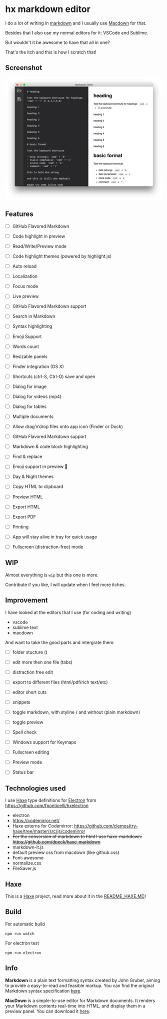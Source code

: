 # hx markdown editor

I do a lot of writing in [markdown](http://daringfireball.net/projects/markdown/syntax) and I usually use [Macdown](http://macdown.uranusjr.com/) for that.

Besides that I also use my normal editors for it: VSCode and Sublime.

But wouldn't it be awesome to have that all in one?

That's the itch and this is how I scratch that!

## Screenshot

![](wip.png)


## Features

- [ ] GitHub Flavored Markdown
- [ ] Code highlight in preview
- [ ] Read/Write/Preview mode
- [ ] Code highlight themes (powered by highlight.js)
- [ ] Auto reload
- [ ] Localization
- [ ] Focus mode
- [ ] Live preview
- [ ] GitHub Flavored Markdown support
- [ ] Search in Markdown
- [ ] Syntax highlighting
- [ ] Emoji Support
- [ ] Words count
- [ ] Resizable panels
- [ ] Finder integration (OS X)
- [ ] Shortcuts (ctrl-S, Ctrl-O) save and open
- [ ] Dialog for image
- [ ] Dialog for videos (mp4)
- [ ] Dialog for tables
- [ ] Multiple documents
- [ ] Allow drag’n’drop files onto app icon (Finder or Dock)
- [ ] GitHub Flavored Markdown support
- [ ] Markdown & code block highlighting
- [ ] Find & replace
- [ ] Emoji support in preview 🎉
- [ ] Day & Night themes
- [ ] Copy HTML to clipboard
- [ ] Preview HTML
- [ ] Export HTML
- [ ] Export PDF
- [ ] Printing
- [ ] App will stay alive in tray for quick usage
- [ ] Fullscreen (distraction-free) mode


## WIP

Almost everything is `wip` but this one is more.

Contribute if you like, I will update when I feel more itches.

## Improvement

I have looked at the editors that I use (for coding and writing)

- vscode
- sublime text
- macdown

And want to take the good parts and intergrate them:

- [ ] folder stucture ()
- [ ] edit more then one file (tabs)
- [ ] distraction free edit
- [ ] export to different files (html/pdf/rich text/etc)
- [ ] editor short cuts
- [ ] snippets
- [ ] toggle markdown, with styline / and without (plain markdown)
- [ ] toggle preview
- [ ] Spell check
- [ ] Windows support for Keymaps
- [ ] Fullscreen editing
- [ ] Preview mode
- [ ] Status bar





## Technologies used

I use [Haxe](https://haxe.org/) type definitions for [Electron](http://electron.atom.io/) from <https://github.com/fponticelli/hxelectron>

- electron
- <https://codemirror.net/>
- Haxe externs for Codemirror: <https://github.com/clemos/try-haxe/tree/master/src/js/codemirror>
- ~~For the conversion of markdown to html I use haxe-markdown:  <https://github.com/dpeek/haxe-markdown>~~
- markdown-it.js
- default preview css from macdown (like github.css)
- Font-awesome
- normalize.css
- FileSaver.js


## Haxe

This is a [Haxe](http://www.haxe.org) project, read more about it in the [README_HAXE.MD](README_HAXE.MD)!



<!--

## Demo Application

Spin up the demo application to see electron in action:

```sh
## Make sure you have Electron installed (you only need to do this once)
npm install -g electron

## Clone repository
git clone https://github.com/fponticelli/hxelectron
cd hxelectron/

## Set the haxelib development directory
haxelib dev electron .

## Build and run the demo application
haxe build.hxml
electron bin/
```
-->

## Build

For automatic build

```
npm run watch
```

For electron test

```
npm run electron
```


## Info


**Markdown** is a plain text formatting syntax created by John Gruber, aiming to provide a easy-to-read and feasible markup. You can find the original Markdown syntax specification [here](http://daringfireball.net/projects/markdown/syntax).


**MacDown** is a simple-to-use editor for Markdown documents. It renders your Markdown contents real-time into HTML, and display them in a preview panel. You can download it [here](http://macdown.uranusjr.com/).



